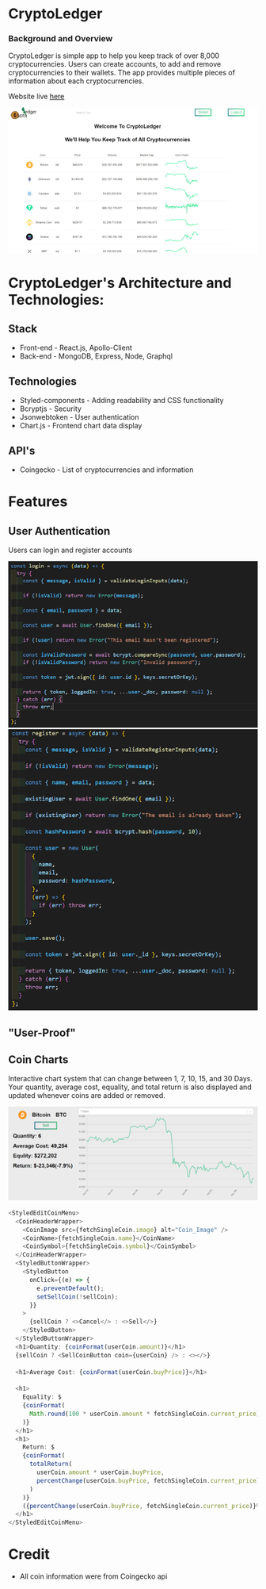 # CryptoLedger

### Background and Overview

CryptoLedger is simple app to help you keep track of over 8,000 cryptocurrencies. Users can create accounts, to add and remove cryptocurrencies to their wallets. The app provides multiple pieces of information about each cryptocurrencies.

Website live [here](https://cryptoledger-v2.herokuapp.com/)

![alt text](https://github.com/JoncarlosT/CryptoLedger-V2/blob/Main/client/public/github/LandingPageDisplay.gif)

# CryptoLedger's Architecture and Technologies:

## Stack

- Front-end - React.js, Apollo-Client
- Back-end - MongoDB, Express, Node, Graphql

## Technologies

- Styled-components - Adding readability and CSS functionality
- Bcryptjs - Security
- Jsonwebtoken - User authentication
- Chart.js - Frontend chart data display

## API's

- Coingecko - List of cryptocurrencies and information

# Features

## User Authentication

Users can login and register accounts

![alt-text-1](https://github.com/JoncarlosT/CryptoLedger-V2/blob/Main/client/public/github/loginpic.PNG) ![alt-text-2](https://github.com/JoncarlosT/CryptoLedger-V2/blob/Main/client/public/github/registerpic.PNG)

## "User-Proof"

## Coin Charts

Interactive chart system that can change between 1, 7, 10, 15, and 30 Days. Your quantity, average cost, equality, and total return is also displayed and updated whenever coins are added or removed.

![alt text](https://github.com/JoncarlosT/CryptoLedger-V2/blob/Main/client/public/github/coinchart.PNG)

```javascript
<StyledEditCoinMenu>
  <CoinHeaderWrapper>
    <CoinImage src={fetchSingleCoin.image} alt="Coin_Image" />
    <CoinName>{fetchSingleCoin.name}</CoinName>
    <CoinSymbol>{fetchSingleCoin.symbol}</CoinSymbol>
  </CoinHeaderWrapper>
  <StyledButtonWrapper>
    <StyledButton
      onClick={(e) => {
        e.preventDefault();
        setSellCoin(!sellCoin);
      }}
    >
      {sellCoin ? <>Cancel</> : <>Sell</>}
    </StyledButton>
  </StyledButtonWrapper>
  <h1>Quantity: {coinFormat(userCoin.amount)}</h1>
  {sellCoin ? <SellCoinButton coin={userCoin} /> : <></>}

  <h1>Average Cost: {coinFormat(userCoin.buyPrice)}</h1>

  <h1>
    Equality: $
    {coinFormat(
      Math.round(100 * userCoin.amount * fetchSingleCoin.current_price) / 100
    )}
  </h1>
  <h1>
    Return: $
    {coinFormat(
      totalReturn(
        userCoin.amount * userCoin.buyPrice,
        percentChange(userCoin.buyPrice, fetchSingleCoin.current_price)
      )
    )}
    ({percentChange(userCoin.buyPrice, fetchSingleCoin.current_price)}%)
  </h1>
</StyledEditCoinMenu>
```

# Credit

- All coin information were from Coingecko api
